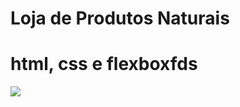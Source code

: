 # Loja de Produtos Naturais

# html, css e flexboxfds
<img src="https://raw.githubusercontent.com/dieegobs/loja-de-produtos-naturais/refs/heads/main/images/Site.png"/>



































